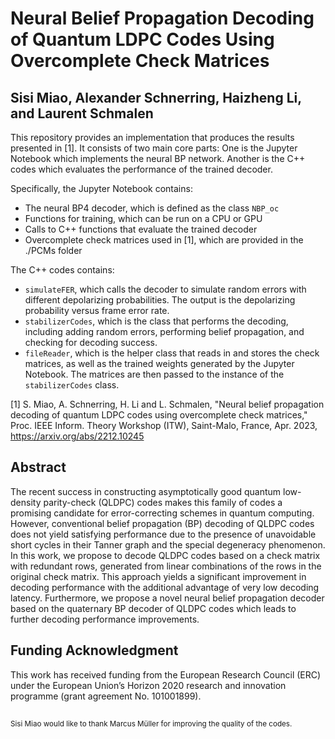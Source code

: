 # Neural Belief Propagation Decoding of Quantum LDPC Codes Using Overcomplete Check Matrices
## Sisi Miao, Alexander Schnerring, Haizheng Li, and Laurent Schmalen

This repository provides an implementation that produces the results presented in [1]. It consists of two main core parts: One is the Jupyter Notebook which implements the neural BP network. Another is the C++ codes which evaluates the performance of the trained decoder.

Specifically, the Jupyter Notebook contains:
* The neural BP4 decoder, which is defined as the class `NBP_oc`
* Functions for training, which can be run on a CPU or GPU
* Calls to C++ functions that evaluate the trained decoder
* Overcomplete check matrices used in [1], which are provided in the ./PCMs folder

The C++ codes contains:
* `simulateFER`, which calls the decoder to simulate random errors with different depolarizing probabilities. The output is the depolarizing probability versus frame error rate.
* `stabilizerCodes`, which is the class that performs the decoding, including adding random errors, performing belief propagation, and checking for decoding success.
* `fileReader`, which is the helper class that reads in and stores the check matrices, as well as the trained weights generated by the Jupyter Notebook. The matrices are then passed to the instance of the `stabilizerCodes` class.


[1] S. Miao, A. Schnerring, H. Li and L. Schmalen, "Neural belief propagation decoding of quantum LDPC codes using overcomplete check matrices," Proc. IEEE Inform. Theory Workshop (ITW), Saint-Malo, France, Apr. 2023, https://arxiv.org/abs/2212.10245

## Abstract
The recent success in constructing asymptotically good quantum low-density parity-check (QLDPC) codes makes this family of codes a promising candidate for error-correcting schemes in quantum computing. However, conventional belief propagation (BP) decoding of QLDPC codes does not yield satisfying performance due to the presence of unavoidable short cycles in their Tanner graph and the special degeneracy phenomenon. In this work, we propose to decode QLDPC codes based on a check matrix with redundant rows, generated from linear combinations of the rows in the original check matrix. This approach yields a significant improvement in decoding performance with the additional advantage of very low decoding latency. Furthermore, we propose a novel neural belief propagation decoder based on the quaternary BP decoder of QLDPC codes which leads to further decoding performance improvements.

## Funding Acknowledgment
This work has received funding from the European Research Council (ERC) under the European Union’s Horizon 2020 research and innovation programme (grant agreement No. 101001899).


## 
<sub> Sisi Miao would like to thank Marcus Müller for improving the quality of the codes.</sub>
